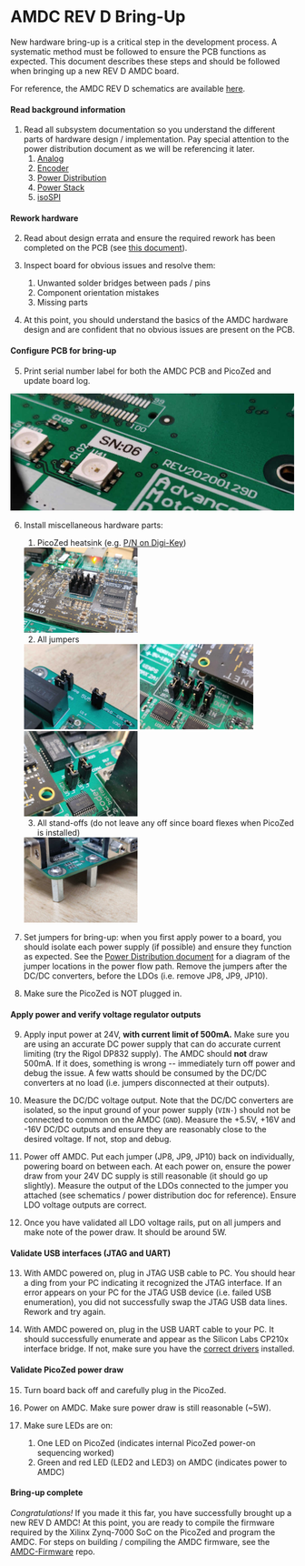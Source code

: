 # AMDC REV D Bring-Up

New hardware bring-up is a critical step in the development process. A systematic method must be followed to ensure the PCB functions as expected. This document describes these steps and should be followed when bringing up a new REV D AMDC board.

For reference, the AMDC REV D schematics are available [here](https://github.com/Severson-Group/AMDC-Hardware/raw/develop/REV20200129D/AMDC_v4_sch.pdf).

#### Read background information

1. Read all subsystem documentation so you understand the different parts of hardware design / implementation. Pay special attention to the power distribution document as we will be referencing it later.
    1. [Analog](Analog.md)
    2. [Encoder](Encoder.md)
    3. [Power Distribution](PowerDistribution.md)
    4. [Power Stack](PowerStack.md)
    5. [isoSPI](isoSPI.md)

#### Rework hardware

2. Read about design errata and ensure the required rework has been completed on the PCB (see [this document](RevD-Errata.md)).

3. Inspect board for obvious issues and resolve them:
    1. Unwanted solder bridges between pads / pins
    2. Component orientation mistakes
    3. Missing parts

4. At this point, you should understand the basics of the AMDC hardware design and are confident that no obvious issues are present on the PCB.

#### Configure PCB for bring-up

5. Print serial number label for both the AMDC PCB and PicoZed and update board log.
<img src="images/bring-up/amdc-rev-d-label-sn.jpg" width=500 />

6. Install miscellaneous hardware parts:
    1. PicoZed heatsink (e.g. [P/N on Digi-Key](https://www.digikey.com/products/en?keywords=1528-1697-ND))
    <img src="images/bring-up/amdc-rev-d-heatsink2.jpg" width=200 />
    
    2. All jumpers
    <img src="images/bring-up/amdc-rev-d-jumpers1.jpg" width=200 />
    <img src="images/bring-up/amdc-rev-d-jumpers2.jpg" width=200 />
    <img src="images/bring-up/amdc-rev-d-jumpers3.jpg" width=200 />
    
    3. All stand-offs (do not leave any off since board flexes when PicoZed is installed)
    <img src="images/bring-up/amdc-rev-d-standoffs.jpg" width=200 />

7. Set jumpers for bring-up: when you first apply power to a board, you should isolate each power supply (if possible) and ensure they function as expected. See the [Power Distribution document](PowerDistribution.md) for a diagram of the jumper locations in the power flow path. Remove the jumpers after the DC/DC converters, before the LDOs (i.e. remove JP8, JP9, JP10).

8. Make sure the PicoZed is NOT plugged in.

#### Apply power and verify voltage regulator outputs

9. Apply input power at 24V, **with current limit of 500mA.** Make sure you are using an accurate DC power supply that can do accurate current limiting (try the Rigol DP832 supply). The AMDC should **not** draw 500mA. If it does, something is wrong -- immediately turn off power and debug the issue. A few watts should be consumed by the DC/DC converters at no load (i.e. jumpers disconnected at their outputs).

10. Measure the DC/DC voltage output. Note that the DC/DC converters are isolated, so the input ground of your power supply (`VIN-`) should not be connected to common on the AMDC (`GND`). Measure the +5.5V, +16V and -16V DC/DC outputs and ensure they are reasonably close to the desired voltage. If not, stop and debug.

11. Power off AMDC. Put each jumper (JP8, JP9, JP10) back on individually, powering board on between each. At each power on, ensure the power draw from your 24V DC supply is still reasonable (it should go up slightly). Measure the output of the LDOs connected to the jumper you attached (see schematics / power distribution doc for reference). Ensure LDO voltage outputs are correct.

12. Once you have validated all LDO voltage rails, put on all jumpers and make note of the power draw. It should be around 5W.

#### Validate USB interfaces (JTAG and UART)

13. With AMDC powered on, plug in JTAG USB cable to PC. You should hear a ding from your PC indicating it recognized the JTAG interface. If an error appears on your PC for the JTAG USB device (i.e. failed USB enumeration), you did not successfully swap the JTAG USB data lines. Rework and try again.

14. With AMDC powered on, plug in the USB UART cable to your PC. It should successfully enumerate and appear as the Silicon Labs CP210x interface bridge. If not, make sure you have the [correct drivers](https://www.silabs.com/products/development-tools/software/usb-to-uart-bridge-vcp-drivers) installed.

#### Validate PicoZed power draw

15. Turn board back off and carefully plug in the PicoZed.

16. Power on AMDC. Make sure power draw is still reasonable (~5W).

17. Make sure LEDs are on:
    1. One LED on PicoZed (indicates internal PicoZed power-on sequencing worked)
    2. Green and red LED (LED2 and LED3) on AMDC (indicates power to AMDC)

#### Bring-up complete

*Congratulations!* If you made it this far, you have successfully brought up a new REV D AMDC! At this point, you are ready to compile the firmware required by the Xilinx Zynq-7000 SoC on the PicoZed and program the AMDC. For steps on building / compiling the AMDC firmware, see the [AMDC-Firmware](https://github.com/Severson-Group/AMDC-Firmware) repo.
